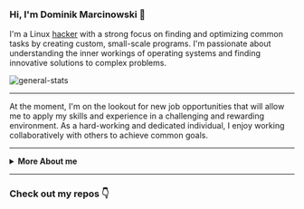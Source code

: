 ### Hi, I'm Dominik Marcinowski 👋

I'm a Linux [hacker] with a strong focus on finding and optimizing common tasks by creating custom, small-scale programs. I'm passionate about understanding the inner workings of operating systems and finding innovative solutions to complex problems.

![general-stats]

---

At the moment, I'm on the lookout for new job opportunities that will allow me to apply my skills and experience in a challenging and rewarding environment. As a hard-working and dedicated individual, I enjoy working collaboratively with others to achieve common goals.

---

<details>
<summary>
<b>More About me</b>
</summary>

---

### What I do

Currently I'm interested in exploring the fascinating world of [turing complete] computational systems and discovering new ways to leverage their capabilities. I believe in leading a well-rounded life, and I always strive to challenge myself and broaden my horizons.

### My skills and tools I use

#### Technologies

![dotnet-badge]
![npm-badge]
![nodejs-badge]
![react-badge]
![svelte-badge]
![vuejs-badge]
![godot-badge]
![unity-badge]

#### Languages I use

![c-lang-badge]
![cpp-lang-badge]
![cs-lang-badge]
![rust-lang-badge]
![ts-lang-badge]
![js-lang-badge]
![python-lang-badge]
![shell-lang-badge]

#### Languages I learn

![java-lang-badge]
![clojure-lang-badge]

#### Tools

![arch-badge]
![nvim-badge]
![git-badge]
![github-badge]
![gimp-badge]
![inkscape-badge]
![firefox-badge]
![duckduckgo-badge]

</details>

---

### Check out my repos 👇

<!--[ Links ]------------------------------------------------------------------>

[hacker]: https://en.wikipedia.org/wiki/Hacker
[turing complete]: https://en.wikipedia.org/wiki/Turing_completeness

[general-stats]: https://github-readme-stats.vercel.app/api?username=DominikMarcinowski&show_icons=false&theme=transparent&hide_border=true&count_private=true&hide_title=true
[language-stats]: https://github-readme-stats.vercel.app/api/top-langs/?username=DominikMarcinowski&theme=transparent

[visitors-badge]: https://api.visitorbadge.io/api/visitors?path=DominikMarcinowski&countColor=%23263759&style=flat-square

[dotnet-badge]: https://img.shields.io/badge/.NET-5C2D91?style=for-the-badge&logo=.net&logoColor=white
[npm-badge]: https://img.shields.io/badge/NPM-%23CB3837.svg?style=for-the-badge&logo=npm&logoColor=white
[nodejs-badge]: https://img.shields.io/badge/node.js-6DA55F?style=for-the-badge&logo=node.js&logoColor=white
[react-badge]: https://img.shields.io/badge/react-%2320232a.svg?style=for-the-badge&logo=react&logoColor=%2361DAFB
[svelte-badge]: https://img.shields.io/badge/svelte-%23f1413d.svg?style=for-the-badge&logo=svelte&logoColor=white
[vuejs-badge]: https://img.shields.io/badge/vuejs-%2335495e.svg?style=for-the-badge&logo=vuedotjs&logoColor=%234FC08D
[godot-badge]: https://img.shields.io/badge/GODOT-%23FFFFFF.svg?style=for-the-badge&logo=godot-engine
[unity-badge]: https://img.shields.io/badge/unity-%23000000.svg?style=for-the-badge&logo=unity&logoColor=white

[c-lang-badge]: https://img.shields.io/badge/c-%2300599C.svg?style=for-the-badge&logo=c&logoColor=white
[cpp-lang-badge]: https://img.shields.io/badge/c++-%2300599C.svg?style=for-the-badge&logo=c%2B%2B&logoColor=white
[cs-lang-badge]: https://img.shields.io/badge/c%23-%23239120.svg?style=for-the-badge&logo=c-sharp&logoColor=white
[rust-lang-badge]: https://img.shields.io/badge/rust-%23000000.svg?style=for-the-badge&logo=rust&logoColor=white
[ts-lang-badge]: https://img.shields.io/badge/typescript-%23007ACC.svg?style=for-the-badge&logo=typescript&logoColor=white
[js-lang-badge]: https://img.shields.io/badge/javascript-%23323330.svg?style=for-the-badge&logo=javascript&logoColor=%23F7DF1E
[python-lang-badge]: https://img.shields.io/badge/python-3670A0?style=for-the-badge&logo=python&logoColor=ffdd54
[shell-lang-badge]: https://img.shields.io/badge/shell_script-%23121011.svg?style=for-the-badge&logo=gnu-bash&logoColor=white
[java-lang-badge]: https://img.shields.io/badge/java-%23ED8B00.svg?style=for-the-badge&logo=openjdk&logoColor=white
[clojure-lang-badge]: https://img.shields.io/badge/Clojure-%23Clojure.svg?style=for-the-badge&logo=Clojure&logoColor=Clojure

[arch-badge]: https://img.shields.io/badge/Arch%20Linux-1793D1?logo=arch-linux&logoColor=fff&style=for-the-badge
[nvim-badge]: https://img.shields.io/badge/NeoVim-%2357A143.svg?&style=for-the-badge&logo=neovim&logoColor=white
[git-badge]: https://img.shields.io/badge/git-%23F05033.svg?style=for-the-badge&logo=git&logoColor=white
[github-badge]: https://img.shields.io/badge/github-%23121011.svg?style=for-the-badge&logo=github&logoColor=white
[gimp-badge]: https://img.shields.io/badge/Gimp-657D8B?style=for-the-badge&logo=gimp&logoColor=white
[inkscape-badge]: https://img.shields.io/badge/Inkscape-e0e0e0?style=for-the-badge&logo=inkscape&logoColor=080A13
[firefox-badge]: https://img.shields.io/badge/Firefox-FF7139?style=for-the-badge&logo=Firefox-Browser&logoColor=white
[duckduckgo-badge]: https://img.shields.io/badge/DuckDuckGo-DE5833?style=for-the-badge&logo=DuckDuckGo&logoColor=white